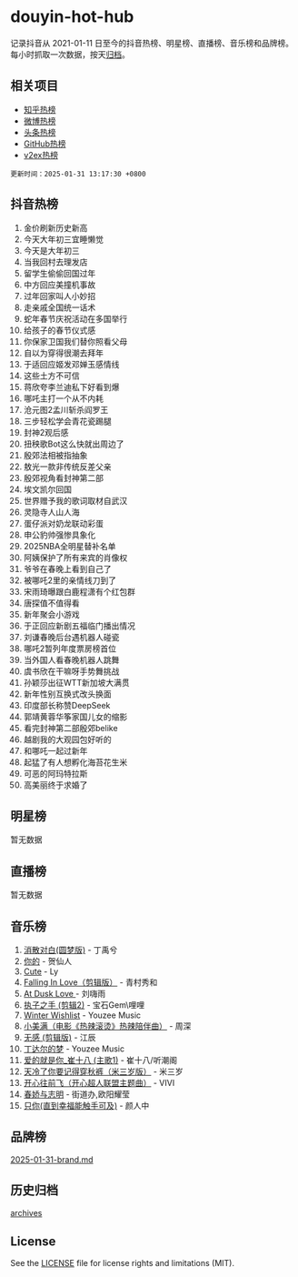 # douyin-hot-hub

记录抖音从 2021-01-11 日至今的抖音热榜、明星榜、直播榜、音乐榜和品牌榜。每小时抓取一次数据，按天[归档](archives)。

## 相关项目

- [知乎热榜](https://github.com/lonnyzhang423/zhihu-hot-hub)
- [微博热榜](https://github.com/lonnyzhang423/weibo-hot-hub)
- [头条热榜](https://github.com/lonnyzhang423/toutiao-hot-hub)
- [GitHub热榜](https://github.com/lonnyzhang423/github-hot-hub)
- [v2ex热榜](https://github.com/lonnyzhang423/v2ex-hot-hub)


`更新时间：2025-01-31 13:17:30 +0800`

## 抖音热榜

1. 金价刷新历史新高
1. 今天大年初三宜睡懒觉
1. 今天是大年初三
1. 当我回村去理发店
1. 留学生偷偷回国过年
1. 中方回应美撞机事故
1. 过年回家叫人小妙招
1. 走亲戚全国统一话术
1. 蛇年春节庆祝活动在多国举行
1. 给孩子的春节仪式感
1. 你保家卫国我们替你照看父母
1. 自以为穿得很潮去拜年
1. 于适回应姬发邓婵玉感情线
1. 这些土方不可信
1. 蒋欣夸李兰迪私下好看到爆
1. 哪吒主打一个从不内耗
1. 沧元图2孟川斩杀阎罗王
1. 三步轻松学会青花瓷踢腿
1. 封神2观后感
1. 扭秧歌Bot这么快就出周边了
1. 殷郊法相被指抽象
1. 敖光一款非传统反差父亲
1. 殷郊视角看封神第二部
1. 埃文凯尔回国
1. 世界赠予我的歌词取材自武汉
1. 灵隐寺人山人海
1. 蛋仔派对奶龙联动彩蛋
1. 申公豹帅强惨具象化
1. 2025NBA全明星替补名单
1. 阿姨保护了所有来宾的肖像权
1. 爷爷在春晚上看到自己了
1. 被哪吒2里的亲情线刀到了
1. 宋雨琦曝跟白鹿程潇有个红包群
1. 唐探值不值得看
1. 新年聚会小游戏
1. 于正回应新剧五福临门播出情况
1. 刘谦春晚后台遇机器人碰瓷
1. 哪吒2暂列年度票房榜首位
1. 当外国人看春晚机器人跳舞
1. 虞书欣在干嘛呀手势舞挑战
1. 孙颖莎出征WTT新加坡大满贯
1. 新年性别互换式改头换面
1. 印度部长称赞DeepSeek
1. 郭靖黄蓉华筝家国儿女的缩影
1. 看完封神第二部殷郊belike
1. 越剧我的大观园包好听的
1. 和哪吒一起过新年
1. 起猛了有人想孵化海苔花生米
1. 可恶的阿玛特拉斯
1. 高美丽终于求婚了

## 明星榜

暂无数据

## 直播榜

暂无数据

## 音乐榜

1. [消散对白(圆梦版)](https://sf5-hl-cdn-tos.douyinstatic.com/obj/tos-cn-ve-2774/og4jB5I5IizzoZVAAAzWgBMAsMDWoArfwBOiFs) - 丁禹兮
1. [你的](https://sf5-hl-cdn-tos.douyinstatic.com/obj/tos-cn-ve-2774/oYuIeKf42jB7sEV6B2upMdpYAgfrQWj0FeRegh) - 贺仙人
1. [Cute](https://sf5-hl-cdn-tos.douyinstatic.com/obj/tos-cn-ve-2774/o4IbIzHWKAAB4wsS5qMBRiiAlEBGTpQRNfFvuo) - Ly
1. [Falling In Love（剪辑版）](https://sf3-cdn-tos.douyinstatic.com/obj/tos-cn-ve-2774/o8ajpA8zzgBPahbBIO8AcKGBLJezFCRd1wfP9f) - 青村秀和
1. [ At Dusk  Love ](https://sf5-hl-cdn-tos.douyinstatic.com/obj/tos-cn-ve-2774/o8CrpCf5CaYgI4ZrtQgMQAFEfuGqNnRSDQAPBc) - 刘嗨雨
1. [执子之手 (剪辑2)](https://sf5-hl-cdn-tos.douyinstatic.com/obj/tos-cn-ve-2774/oUoZLQjCc31XzqsBnBQUNgeKtYPBcgbFDwtfcu) - 宝石Gem\哩哩
1. [Winter Wishlist](https://sf5-hl-cdn-tos.douyinstatic.com/obj/tos-cn-ve-2774/oIIgUOeamCFCVAzxN6MFRLIBlLGpUqQxeeHrLE) - Youzee Music
1. [小美满（电影《热辣滚烫》热辣陪伴曲）](https://sf5-hl-cdn-tos.douyinstatic.com/obj/tos-cn-ve-2774/o0GAn2lSgfZIDUgtevCGDQYnFg4CwnrBaxbTZL) - 周深
1. [无感 (剪辑版)](https://sf5-hl-cdn-tos.douyinstatic.com/obj/tos-cn-ve-2774/o0eIsUzJBDlQaQFC5OFlgbMEZC1TFYBftOBn6p) - 江辰
1. [丁达尔的梦](https://sf5-hl-cdn-tos.douyinstatic.com/obj/tos-cn-ve-2774/oMU3WirUZBVQkAC9ccG5P2IQirziZM2RTInUY) - Youzee Music
1. [爱的就是你_崔十八 (主歌1)](https://sf5-hl-cdn-tos.douyinstatic.com/obj/tos-cn-ve-2774/oI5BO5DhFZ6UTcNCnZaOCBLtZ7WIMQGfgnXf5E) - 崔十八/听潮阁
1. [天冷了你要记得穿秋裤（米三岁版）](https://sf5-hl-cdn-tos.douyinstatic.com/obj/tos-cn-ve-2774/oQlIwVIDWiZ6BQilAorS7MA0AgCkQDvcZAdm1) - 米三岁
1. [开心往前飞（开心超人联盟主题曲）](https://sf5-hl-cdn-tos.douyinstatic.com/obj/tos-cn-ve-2774/9d8fb7c82cf1421fb93a9fe925275e0a) - VIVI
1. [春娇与志明](https://sf5-hl-cdn-tos.douyinstatic.com/obj/tos-cn-ve-2774/e530d8fceb7044b39707d7f9ff54add1) - 街道办,欧阳耀莹
1. [只你(直到幸福能触手可及)](https://sf5-hl-cdn-tos.douyinstatic.com/obj/tos-cn-ve-2774/o0lBkRDzFTeaVSUz3ZZSCBVtZ5DIMQGfgmEAuE) - 颜人中

## 品牌榜

[2025-01-31-brand.md](archives/2025-01-31-brand.md)

## 历史归档

[archives](archives)

## License

See the [LICENSE](LICENSE) file for license rights and limitations (MIT).
